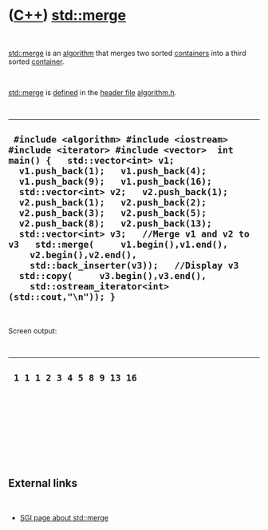 



 

 

 

 

 

([C++](Cpp.md)) [std::merge](CppMerge.md)
===========================================

 

[std::merge](CppMerge.md) is an [algorithm](CppAlgorithm.md) that
merges two sorted [containers](CppContainer.md) into a third sorted
[container](CppContainer.md).

 

[std::merge](CppMerge.md) is [defined](CppDefinition.md) in the
[header file](CppHeaderFile.md) [algorithm.h](CppAlgorithmH.md).

 

  --------------------------------------------------------------------------------------------------------------------------------------------------------------------------------------------------------------------------------------------------------------------------------------------------------------------------------------------------------------------------------------------------------------------------------------------------------------------------------------------------------------------------------------------------------------------------------------------------------------------------
  ` #include <algorithm> #include <iostream> #include <iterator> #include <vector>  int main() {   std::vector<int> v1;   v1.push_back(1);   v1.push_back(4);   v1.push_back(9);   v1.push_back(16);    std::vector<int> v2;   v2.push_back(1);   v2.push_back(1);   v2.push_back(2);   v2.push_back(3);   v2.push_back(5);   v2.push_back(8);   v2.push_back(13);    std::vector<int> v3;   //Merge v1 and v2 to v3   std::merge(     v1.begin(),v1.end(),     v2.begin(),v2.end(),     std::back_inserter(v3));   //Display v3   std::copy(     v3.begin(),v3.end(),     std::ostream_iterator<int>(std::cout,"\n")); }`
  --------------------------------------------------------------------------------------------------------------------------------------------------------------------------------------------------------------------------------------------------------------------------------------------------------------------------------------------------------------------------------------------------------------------------------------------------------------------------------------------------------------------------------------------------------------------------------------------------------------------------

 

Screen output:

 

  ----------------------------
  ` 1 1 1 2 3 4 5 8 9 13 16`
  ----------------------------

 

 

 

 

 

External links
--------------

 

-   [SGI page about std::merge](http://www.sgi.com/tech/stl/merge.html)

 

 

 

 

 





 



